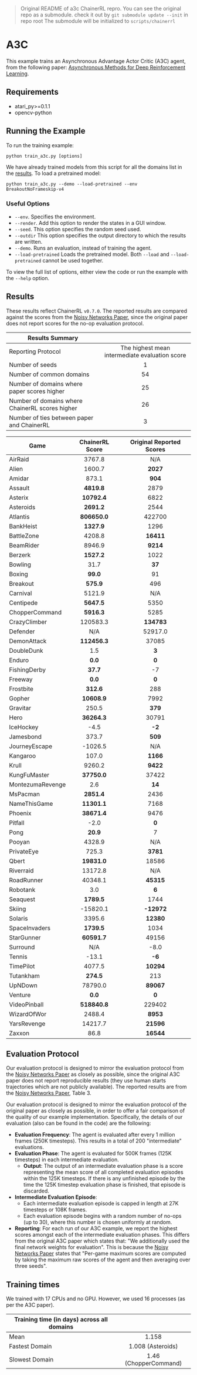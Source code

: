 > Original README of a3c ChainerRL repro. You can see the original repo as a submodule.
> check it out by `git submodule update --init` in repo root
> The submodule will be initialized to `scripts/chainerrl`

# A3C
This example trains an Asynchronous Advantage Actor Critic (A3C) agent, from the following paper: [Asynchronous Methods for Deep Reinforcement Learning](https://arxiv.org/abs/1602.01783). 

## Requirements

- atari_py>=0.1.1
- opencv-python

## Running the Example

To run the training example:
```
python train_a3c.py [options]
```

We have already trained models from this script for all the domains list in the [results](#Results). To load a pretrained model:
```
python train_a3c.py --demo --load-pretrained --env BreakoutNoFrameskip-v4
```

### Useful Options
- `--env`. Specifies the environment. 
- `--render`. Add this option to render the states in a GUI window.
- `--seed`. This option specifies the random seed used.
- `--outdir` This option specifies the output directory to which the results are written.
- `--demo`. Runs an evaluation, instead of training the agent.
- `--load-pretrained` Loads the pretrained model. Both `--load` and `--load-pretrained` cannot be used together.

To view the full list of options, either view the code or run the example with the `--help` option.


## Results
These results reflect ChainerRL  `v0.7.0`. The reported results are compared against the scores from the [Noisy Networks Paper](https://arxiv.org/abs/1706.10295), since the original paper does not report scores for the no-op evaluation protocol.


| Results Summary ||
| ------------- |:-------------:|
| Reporting Protocol | The highest mean intermediate evaluation score |
| Number of seeds | 1 |
| Number of common domains | 54 |
| Number of domains where paper scores higher | 25 |
| Number of domains where ChainerRL scores higher | 26 |
| Number of ties between paper and ChainerRL | 3 | 


| Game        | ChainerRL Score           | Original Reported Scores |
| ------------- |:-------------:|:-------------:|
| AirRaid | 3767.8| N/A|
| Alien | 1600.7| **2027**|
| Amidar | 873.1| **904**|
| Assault | **4819.8**| 2879|
| Asterix | **10792.4**| 6822|
| Asteroids | **2691.2**| 2544|
| Atlantis | **806650.0**| 422700|
| BankHeist | **1327.9**| 1296|
| BattleZone | 4208.8| **16411**|
| BeamRider | 8946.9| **9214**|
| Berzerk | **1527.2**| 1022|
| Bowling | 31.7| **37**|
| Boxing | **99.0**| 91|
| Breakout | **575.9**| 496|
| Carnival | 5121.9| N/A|
| Centipede | **5647.5**| 5350|
| ChopperCommand | **5916.3**| 5285|
| CrazyClimber | 120583.3| **134783**|
| Defender | N/A| 52917.0|
| DemonAttack | **112456.3**| 37085|
| DoubleDunk | 1.5| **3**|
| Enduro | **0.0**| **0**|
| FishingDerby | **37.7**| -7|
| Freeway | **0.0**| **0**|
| Frostbite | **312.6**| 288|
| Gopher | **10608.9**| 7992|
| Gravitar | 250.5| **379**|
| Hero | **36264.3**| 30791|
| IceHockey | -4.5| **-2**|
| Jamesbond | 373.7| **509**|
| JourneyEscape | -1026.5| N/A|
| Kangaroo | 107.0| **1166**|
| Krull | 9260.2| **9422**|
| KungFuMaster | **37750.0**| 37422|
| MontezumaRevenge | 2.6| **14**|
| MsPacman | **2851.4**| 2436|
| NameThisGame | **11301.1**| 7168|
| Phoenix | **38671.4**| 9476|
| Pitfall | -2.0| **0**|
| Pong | **20.9**| 7|
| Pooyan | 4328.9| N/A|
| PrivateEye | 725.3| **3781**|
| Qbert | **19831.0**| 18586|
| Riverraid | 13172.8| N/A|
| RoadRunner | 40348.1| **45315**|
| Robotank | 3.0| **6**|
| Seaquest | **1789.5**| 1744|
| Skiing | -15820.1| **-12972**|
| Solaris | 3395.6| **12380**|
| SpaceInvaders | **1739.5**| 1034|
| StarGunner | **60591.7**| 49156|
| Surround | N/A| -8.0|
| Tennis | -13.1| **-6**|
| TimePilot | 4077.5| **10294**|
| Tutankham | **274.5**| 213|
| UpNDown | 78790.0| **89067**|
| Venture | **0.0**| **0**|
| VideoPinball | **518840.8**| 229402|
| WizardOfWor | 2488.4| **8953**|
| YarsRevenge | 14217.7| **21596**|
| Zaxxon | 86.8| **16544**|


## Evaluation Protocol

Our evaluation protocol is designed to mirror the evaluation protocol from the [Noisy Networks Paper](https://arxiv.org/abs/1706.10295) as closely as possible, since the original A3C paper does not report reproducible results (they use human starts trajectories which are not publicly available). The reported results are from the [Noisy Networks Paper](https://arxiv.org/abs/1706.10295), Table 3.

Our evaluation protocol is designed to mirror the evaluation protocol of the original paper as closely as possible, in order to offer a fair comparison of the quality of our example implementation. Specifically, the details of our evaluation (also can be found in the code) are the following:

- **Evaluation Frequency**: The agent is evaluated after every 1 million frames (250K timesteps). This results in a total of 200 "intermediate" evaluations.
- **Evaluation Phase**: The agent is evaluated for 500K frames (125K timesteps) in each intermediate evaluation. 
	- **Output**: The output of an intermediate evaluation phase is a score representing the mean score of all completed evaluation episodes within the 125K timesteps. If there is any unfinished episode by the time the 125K timestep evaluation phase is finished, that episode is discarded.
- **Intermediate Evaluation Episode**: 
	- Each intermediate evaluation episode is capped in length at 27K timesteps or 108K frames.
	- Each evaluation episode begins with a random number of no-ops (up to 30), where this number is chosen uniformly at random.
- **Reporting**: For each run of our A3C example, we report the highest scores amongst each of the intermediate evaluation phases. This differs from the original A3C paper which states that: "We additionally used the final network weights for evaluation". This is because the [Noisy Networks Paper](https://arxiv.org/abs/1706.10295) states that "Per-game maximum scores are computed by taking the maximum raw scores of the agent and then averaging over three seeds".


## Training times

We trained with 17 CPUs and no GPU. However, we used 16 processes (as per the A3C paper).


| Training time (in days) across all domains | |
| ------------- |:-------------:|
| Mean        |  1.158 |
| Fastest Domain |1.008 (Asteroids)|
| Slowest Domain | 1.46 (ChopperCommand)|

				